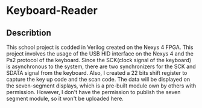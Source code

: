 # Keyboard-Reader
## Describtion
This school project is codded in Verilog created on the Nexys 4 FPGA. This project involves the usage of the USB HID interface on the Nexys 4 and the Ps2 protocol of the keyboard. Since the SCK(clock signal of the keyboard) is asynchronous to the system, there are two synchronizers for the SCK and SDATA signal from the keyboard. Also, I created a 22 bits shift register to capture the key up code and the scan code. The data will be displayed on the seven-segment displays, which is a pre-built module own by others with permission. However, I don't have the permission to publish the seven segment module, so it won't be uploaded here.
